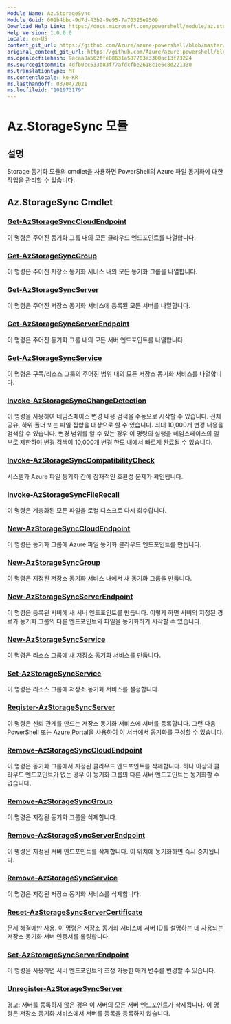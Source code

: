 ```yaml
---
Module Name: Az.StorageSync
Module Guid: 001b4bbc-9d7d-43b2-9e95-7a70325e9509
Download Help Link: https://docs.microsoft.com/powershell/module/az.storagesync
Help Version: 1.0.0.0
Locale: en-US
content_git_url: https://github.com/Azure/azure-powershell/blob/master/src/StorageSync/StorageSync/help/Az.StorageSync.md
original_content_git_url: https://github.com/Azure/azure-powershell/blob/master/src/StorageSync/StorageSync/help/Az.StorageSync.md
ms.openlocfilehash: 9acaa8a562ffe88631a587703a3300ac13f73224
ms.sourcegitcommit: 4dfb0cc533b83f77afdcfbe2618c1e6c8d221330
ms.translationtype: MT
ms.contentlocale: ko-KR
ms.lasthandoff: 03/04/2021
ms.locfileid: "101973179"
---
```

# Az.StorageSync 모듈
## 설명
Storage 동기화 모듈의 cmdlet을 사용하면 PowerShell의 Azure 파일 동기화에 대한 작업을 관리할 수 있습니다.

## Az.StorageSync Cmdlet
### [Get-AzStorageSyncCloudEndpoint](Get-AzStorageSyncCloudEndpoint.md)
이 명령은 주어진 동기화 그룹 내의 모든 클라우드 엔드포인트를 나열합니다.

### [Get-AzStorageSyncGroup](Get-AzStorageSyncGroup.md)
이 명령은 주어진 저장소 동기화 서비스 내의 모든 동기화 그룹을 나열합니다.

### [Get-AzStorageSyncServer](Get-AzStorageSyncServer.md)
이 명령은 주어진 저장소 동기화 서비스에 등록된 모든 서버를 나열합니다.

### [Get-AzStorageSyncServerEndpoint](Get-AzStorageSyncServerEndpoint.md)
이 명령은 주어진 동기화 그룹 내의 모든 서버 엔드포인트를 나열합니다.

### [Get-AzStorageSyncService](Get-AzStorageSyncService.md)
이 명령은 구독/리소스 그룹의 주어진 범위 내의 모든 저장소 동기화 서비스를 나열합니다.

### [Invoke-AzStorageSyncChangeDetection](Invoke-AzStorageSyncChangeDetection.md)
이 명령을 사용하여 네임스페이스 변경 내용 검색을 수동으로 시작할 수 있습니다. 전체 공유, 하위 폴더 또는 파일 집합을 대상으로 할 수 있습니다. 최대 10,000개 변경 내용을 검색할 수 있습니다. 변경 범위를 알 수 있는 경우 이 명령의 실행을 네임스페이스의 일부로 제한하여 변경 검색이 10,000개 변경 한도 내에서 빠르게 완료될 수 있습니다.

### [Invoke-AzStorageSyncCompatibilityCheck](Invoke-AzStorageSyncCompatibilityCheck.md)
시스템과 Azure 파일 동기화 간에 잠재적인 호환성 문제가 확인됩니다.

### [Invoke-AzStorageSyncFileRecall](Invoke-AzStorageSyncFileRecall.md)
이 명령은 계층화된 모든 파일을 로컬 디스크로 다시 회수합니다.

### [New-AzStorageSyncCloudEndpoint](New-AzStorageSyncCloudEndpoint.md)
이 명령은 동기화 그룹에 Azure 파일 동기화 클라우드 엔드포인트를 만듭니다.

### [New-AzStorageSyncGroup](New-AzStorageSyncGroup.md)
이 명령은 지정된 저장소 동기화 서비스 내에서 새 동기화 그룹을 만듭니다.

### [New-AzStorageSyncServerEndpoint](New-AzStorageSyncServerEndpoint.md)
이 명령은 등록된 서버에 새 서버 엔드포인트를 만듭니다. 이렇게 하면 서버의 지정된 경로가 동기화 그룹의 다른 엔드포인트와 파일을 동기화하기 시작할 수 있습니다.

### [New-AzStorageSyncService](New-AzStorageSyncService.md)
이 명령은 리소스 그룹에 새 저장소 동기화 서비스를 만듭니다.

### [Set-AzStorageSyncService](New-AzStorageSyncService.md)
이 명령은 리소스 그룹에 저장소 동기화 서비스를 설정합니다.

### [Register-AzStorageSyncServer](Register-AzStorageSyncServer.md)
이 명령은 신뢰 관계를 만드는 저장소 동기화 서비스에 서버를 등록합니다. 그런 다음 PowerShell 또는 Azure Portal을 사용하여 이 서버에서 동기화를 구성할 수 있습니다.

### [Remove-AzStorageSyncCloudEndpoint](Remove-AzStorageSyncCloudEndpoint.md)
이 명령은 동기화 그룹에서 지정된 클라우드 엔드포인트를 삭제합니다. 하나 이상의 클라우드 엔드포인트가 없는 경우 이 동기화 그룹의 다른 서버 엔드포인트는 동기화할 수 없습니다.

### [Remove-AzStorageSyncGroup](Remove-AzStorageSyncGroup.md)
이 명령은 지정된 동기화 그룹을 삭제합니다.

### [Remove-AzStorageSyncServerEndpoint](Remove-AzStorageSyncServerEndpoint.md)
이 명령은 지정된 서버 엔드포인트를 삭제합니다. 이 위치에 동기화하면 즉시 중지됩니다.

### [Remove-AzStorageSyncService](Remove-AzStorageSyncService.md)
이 명령은 지정된 저장소 동기화 서비스를 삭제합니다.

### [Reset-AzStorageSyncServerCertificate](Reset-AzStorageSyncServerCertificate.md)
문제 해결에만 사용. 이 명령은 저장소 동기화 서비스에 서버 ID를 설명하는 데 사용되는 저장소 동기화 서버 인증서를 롤링합니다.

### [Set-AzStorageSyncServerEndpoint](Set-AzStorageSyncServerEndpoint.md)
이 명령을 사용하면 서버 엔드포인트의 조정 가능한 매개 변수를 변경할 수 있습니다.

### [Unregister-AzStorageSyncServer](Unregister-AzStorageSyncServer.md)
경고: 서버를 등록하지 않은 경우 이 서버의 모든 서버 엔드포인트가 삭제됩니다. 이 명령은 저장소 동기화 서비스에서 서버를 등록을 등록하지 않습니다.

